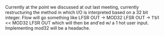 Currently at the point we discussed at out last meeting, currently restructuring the method in which I/O is interpreted based on a 32 bit integer. Flow will go something like LFSR OUT -> MOD32 LFSR OUT -> 1'b1 << MOD32 LFSR OUT which will then be and'ed w/ a 1 hot user input. Implementing mod32 will be a headache.






